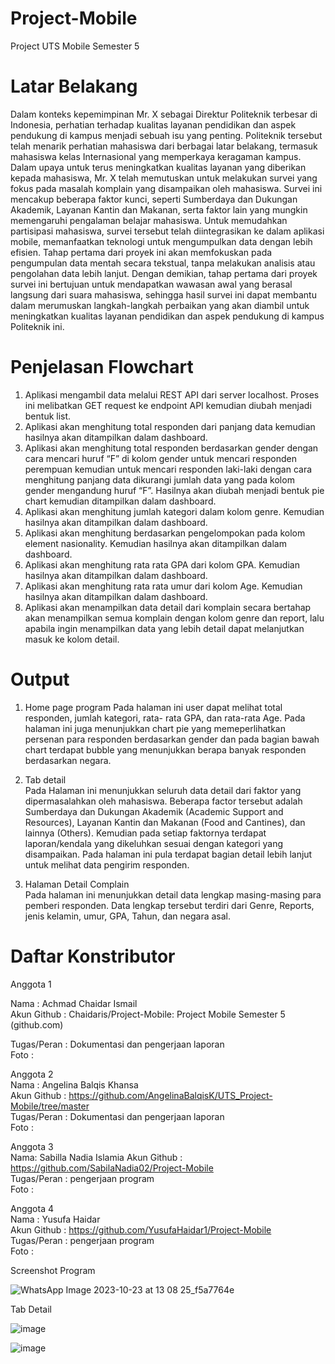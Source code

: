# Project-Mobile
Project UTS Mobile Semester 5

# Latar Belakang

Dalam konteks kepemimpinan Mr. X sebagai Direktur Politeknik terbesar di Indonesia, perhatian terhadap kualitas layanan pendidikan dan aspek pendukung di kampus menjadi sebuah isu yang penting. Politeknik tersebut telah menarik perhatian mahasiswa dari berbagai latar belakang, termasuk mahasiswa kelas Internasional yang memperkaya keragaman kampus. Dalam upaya untuk terus meningkatkan kualitas layanan yang diberikan kepada mahasiswa, Mr. X telah memutuskan untuk melakukan survei yang fokus pada masalah komplain yang disampaikan oleh mahasiswa. Survei ini mencakup beberapa faktor kunci, seperti Sumberdaya dan Dukungan Akademik, Layanan Kantin dan Makanan, serta faktor lain yang mungkin memengaruhi pengalaman belajar mahasiswa. Untuk memudahkan partisipasi mahasiswa, survei tersebut telah diintegrasikan ke dalam aplikasi mobile, memanfaatkan teknologi untuk mengumpulkan data dengan lebih efisien. Tahap pertama dari proyek ini akan memfokuskan pada pengumpulan data mentah secara tekstual, tanpa melakukan analisis atau pengolahan data lebih lanjut. Dengan demikian, tahap pertama dari proyek survei ini bertujuan untuk mendapatkan wawasan awal yang berasal langsung dari suara mahasiswa, sehingga hasil survei ini dapat membantu dalam merumuskan langkah-langkah perbaikan yang akan diambil untuk meningkatkan kualitas layanan pendidikan dan aspek pendukung di kampus Politeknik ini. 

# Penjelasan Flowchart

1. Aplikasi mengambil data melalui REST API dari server localhost. Proses ini melibatkan GET request ke endpoint API kemudian diubah menjadi bentuk list. 
2. Aplikasi akan menghitung total responden dari panjang data kemudian hasilnya akan ditampilkan dalam dashboard. 
3. Aplikasi akan menghitung total responden berdasarkan gender dengan cara mencari huruf “F” di kolom gender untuk mencari responden perempuan kemudian untuk mencari responden laki-laki dengan cara menghitung panjang data dikurangi jumlah data yang pada  kolom gender mengandung huruf “F”. Hasilnya akan diubah menjadi bentuk pie chart kemudian ditampilkan dalam dashboard. 
4. Aplikasi akan menghitung jumlah kategori dalam kolom genre. Kemudian hasilnya akan ditampilkan dalam dashboard. 
5. Aplikasi akan menghitung berdasarkan pengelompokan pada kolom element nasionality. Kemudian hasilnya akan ditampilkan dalam dashboard. 
6. Aplikasi akan menghitung rata rata GPA dari kolom GPA. Kemudian hasilnya akan ditampilkan dalam dashboard. 
7. Aplikasi akan menghitung rata rata umur dari kolom Age. Kemudian hasilnya akan ditampilkan dalam dashboard. 
8. Aplikasi akan menampilkan data detail dari komplain secara bertahap akan menampilkan semua komplain dengan kolom genre dan report, lalu apabila ingin menampilkan data yang lebih detail dapat melanjutkan masuk ke kolom detail.

# Output

1. Home page program 
Pada halaman ini user dapat melihat total responden, jumlah kategori, rata- rata GPA, dan rata-rata Age. Pada halaman ini juga menunjukkan chart pie yang memeperlihatkan persenan para responden berdasarkan gender dan pada bagian bawah chart terdapat bubble yang menunjukkan berapa banyak responden berdasarkan negara.

2. Tab detail  
Pada Halaman ini menunjukkan seluruh data detail dari faktor yang dipermasalahkan oleh mahasiswa. Beberapa factor tersebut adalah Sumberdaya dan Dukungan Akademik (Academic Support and Resources), Layanan Kantin dan Makanan (Food and Cantines), dan lainnya (Others). Kemudian pada setiap faktornya terdapat laporan/kendala yang dikeluhkan sesuai dengan kategori yang disampaikan. Pada halaman ini pula terdapat bagian detail lebih lanjut untuk melihat data pengirim responden.

3. Halaman Detail Complain  
Pada halaman ini menunjukkan detail data lengkap masing-masing para pemberi responden. Data lengkap tersebut terdiri dari Genre, Reports, jenis kelamin, umur, GPA, Tahun, dan negara asal.

# Daftar Konstributor 

Anggota 1 

Nama : Achmad Chaidar Ismail  
Akun Github : Chaidaris/Project-Mobile: Project Mobile Semester 5 (github.com) 

Tugas/Peran : Dokumentasi dan pengerjaan laporan  
Foto :  

 

Anggota 2  
Nama : Angelina Balqis Khansa  
Akun Github : https://github.com/AngelinaBalqisK/UTS_Project-Mobile/tree/master  
Tugas/Peran : Dokumentasi dan pengerjaan laporan  
Foto :  

Anggota 3  
Nama: Sabilla Nadia Islamia 
Akun Github : https://github.com/SabilaNadia02/Project-Mobile  
Tugas/Peran : pengerjaan program  
Foto :  

Anggota 4  
Nama : Yusufa Haidar  
Akun Github : https://github.com/YusufaHaidar1/Project-Mobile  
Tugas/Peran : pengerjaan program  
Foto :  

Screenshot Program

![WhatsApp Image 2023-10-23 at 13 08 25_f5a7764e](https://github.com/YusufaHaidar1/Project-Mobile/assets/91399445/4f8fc924-a51d-4de0-af1c-45deaf3fd0d4)

Tab Detail

![image](https://github.com/YusufaHaidar1/Project-Mobile/assets/91399445/1d01b99a-ff0d-4f31-9a1b-e6cfb6ab1bda)

![image](https://github.com/YusufaHaidar1/Project-Mobile/assets/91399445/17f36d8d-8a45-4d1d-8d2c-873045de1465)
